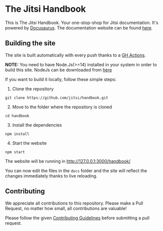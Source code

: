 # The Jitsi Handbook

This is The Jitsi Handbook. Your one-stop-shop for Jitsi documentation. It's powered by [Docusaurus](https://docusaurus.io/).
The documentation website can be found [here](https://jitsi.github.io/handbook/).

## Building the site

The site is built automatically with every push thanks to a [GH Actions](https://github.com/jitsi/handbook/blob/master/.github/workflows/gh-pages.yml).

**NOTE:** You need to have Node.Js(>=14) installed in your system in order to build this site. NodeJs can be downloaded from [here](https://nodejs.org/en/download/)

If you want to build it locally, follow these simple steps:

1. Clone the repository

```shell
git clone https://github.com/jitsi/handbook.git
```

2. Move to the folder where the repository is cloned

```shell
cd handbook
```

3. Install the dependencies

```shell
npm install
```

4. Start the website

```shell
npm start
```

The website will be running in http://127.0.0.1:3000/handbook/

You can now edit the files in the `docs` folder and the site will reflect the changes immediately thanks to
live reloading.

## Contributing

We appreciate all contributions to this repository. Please make a Pull Request, no matter how small, all contributions
are valuable!

Please follow the given [Contributing Guidelines](https://jitsi.github.io/handbook/docs/dev-guide/dev-guide-contributing) before submitting a pull request.
